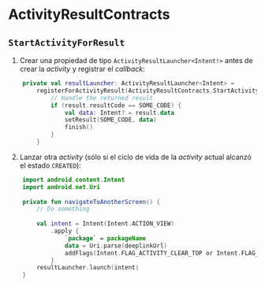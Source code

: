 # ActivityResultContracts

## `StartActivityForResult`
1. Crear una propiedad de tipo `ActivityResultLauncher<Intent!>` antes de crear la *activity* y registrar el *callback*:

```kotlin
    private val resultLauncher: ActivityResultLauncher<Intent> =
        registerForActivityResult(ActivityResultContracts.StartActivityForResult()) { result: ActivityResult! ->
            // Handle the returned result
            if (result.resultCode == SOME_CODE) {
                val data: Intent? = result.data
                setResult(SOME_CODE, data)
                finish()
            }
        }
```

2. Lanzar otra *activity* (sólo si el ciclo de vida de la *activity* actual alcanzó el estado `CREATED`):

```kotlin
    import android.content.Intent
    import android.net.Uri
    
    private fun navigateToAnotherScreen() {
        // Do something
    
        val intent = Intent(Intent.ACTION_VIEW)
            .apply {
                `package` = packageName
                data = Uri.parse(deeplinkUrl)
                addFlags(Intent.FLAG_ACTIVITY_CLEAR_TOP or Intent.FLAG_ACTIVITY_SINGLE_TOP)
            }
        resultLauncher.launch(intent)
    }
```
